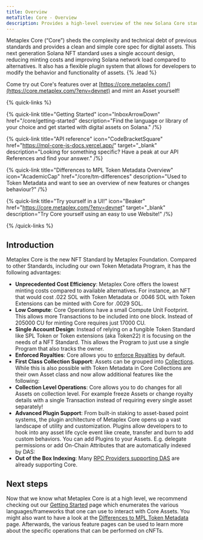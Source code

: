 ```yaml
---
title: Overview
metaTitle: Core - Overview
description: Provides a high-level overview of the new Solana Core standard.
---
```


Metaplex Core (“Core”) sheds the complexity and technical debt of previous standards and provides a clean and simple core spec for digital assets. This next generation Solana NFT standard uses a single account design, reducing minting costs and improving Solana network load compared to alternatives. It also has a flexible plugin system that allows for developers to modify the behavior and functionality of assets. {% .lead %}

Come try out Core's features over at [https://core.metaplex.com/](https://core.metaplex.com/?env=devnet) and mint an Asset yourself!

{% quick-links %}

{% quick-link title="Getting Started" icon="InboxArrowDown" href="/core/getting-started" description="Find the language or library of your choice and get started with digital assets on Solana." /%}

{% quick-link title="API reference" icon="CodeBracketSquare" href="https://mpl-core-js-docs.vercel.app/" target="_blank" description="Looking for something specific? Have a peak at our API References and find your answer." /%}

{% quick-link title="Differences to MPL Token Metadata Overview" icon="AcademicCap" href="/core/tm-differences" description="Used to Token Metadata and want to see an overview of new features or changes behaviour?" /%}

{% quick-link title="Try yourself in a UI!" icon="Beaker" href="https://core.metaplex.com/?env=devnet" target="_blank" description="Try Core yourself using an easy to use Website!" /%}

{% /quick-links %}

## Introduction

Metaplex Core is the new NFT Standard by Metaplex Foundation. Compared to other Standards, including our own Token Metadata Program, it has the following advantages:

- **Unprecedented Cost Efficiency**: Metaplex Core offers the lowest minting costs compared to available alternatives. For instance, an NFT that would cost .022 SOL with Token Metadata or .0046 SOL with Token Extensions can be minted with Core for .0029 SOL.
- **Low Compute**: Core Operations have a small Compute Unit Footprint. This allows more Transactions to be included into one block. Instead of 205000 CU for minting Core requires just 17000 CU.
- **Single Account Design**: Instead of relying on a fungible Token Standard like SPL Token or Token extensions (aka Token22) it is focusing on the needs of a NFT Standard. This allows the Program to just use a single Program that also tracks the owner.
- **Enforced Royalties**: Core allows you to [enforce Royalties](/core/plugins/royalties) by default.
- **First Class Collection Support**: Assets can be grouped into [Collections](/core/collections). While this is also possible with Token Metadata in Core Collections are their own Asset class and now allow additional features like the following:  
- **Collection Level Operations**: Core allows you to do changes for all Assets on collection level. For example freeze Assets or change royalty details with a single Transaction instead of requiring every single asset separately!
- **Advanced Plugin Support**: From built-in staking to asset-based point systems, the plugin architecture of Metaplex Core opens up a vast landscape of utility and customization. Plugins allow developers to to hook into any asset life cycle event like create, transfer and burn to add custom behaviors. You can add Plugins to your Assets. E.g. delegate permissions or add On-Chain Attributes that are automatically indexed by DAS: 
- **Out of the Box Indexing**: Many [RPC Providers supporting DAS](/rpc-providers) are already supporting Core.

## Next steps

Now that we know what Metaplex Core is at a high level, we recommend checking out our [Getting Started](/core/getting-started) page which enumerates the various languages/frameworks that one can use to interact with Core Assets. You might also want to have a look at the [Differences to MPL Token Metadata](/core/tm-differences) page. Afterwards, the various feature pages can be used to learn more about the specific operations that can be performed on cNFTs. 
